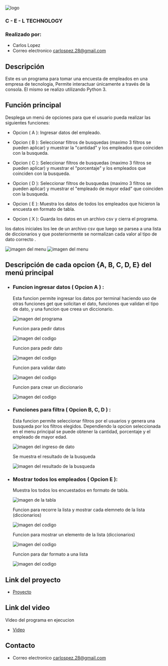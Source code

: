 

![logo](Image_md/logo.png)

### C - E - L    TECHNOLOGY

### Realizado por:
- Carlos Lopez 
- Correo electronico carlospez.28@gmail.com

## Descripción
Este es un programa para tomar una encuesta de empleados en una empresa de tecnologia, Permite interactuar únicamente a través de la consola. El mismo se realizo utilizando Python 3.

## Función principal
Desplega un menú de opciones para que el usuario pueda realizar las siguientes funciones:   
- Opcion  ( A ): Ingresar datos del empleado. 

- Opcion ( B ): Seleccionar filtros de busquedas (maximo 3 filtros se pueden aplicar) y muestrar la "cantidad" y los  empleados que coinciden con la busqueda.  

- Opcion ( C ): Seleccionar filtros de busquedas (maximo 3 filtros se pueden aplicar) y muestrar el "porcentaje" y los  empleados que coinciden con la busqueda.

- Opcion ( D ): Seleccionar filtros de busquedas (maximo 3 filtros se pueden aplicar) y muestrar el "empleado de mayor edad" que coinciden con la busqueda.

- Opcion ( E ): Muestra los datos de todos los empleados que hicieron la encuesta en formato de tabla.

- Opcion ( X ): Guarda los datos en un archivo csv y cierra el programa.
 
los datos iniciales los lee de un archivo csv que luego se parsea a una lista de diccionarios y que posteriormente se normalizan cada valor al tipo de dato correcto .

![imagen del menu](Image_md/img_menu.png)
![imagen del menu](Image_md/funcion_menu_cel.png)


## Descripción de cada opcion {A, B, C, D, E} del menú principal

- ### Funcion ingresar datos ( Opcion A ) : 
    Esta  funcion permite ingresar los datos por terminal haciendo uso de otras funciones get que solicitan el dato, funciones que validan el tipo de dato, y una funcion que creea un diccionario.
    
    ![imagen del programa](Image_md/ingreso_datos.png)

    Funcion para pedir datos

    ![imagen del codigo](Image_md/funcion_ingresar_dato.png)

    Funcion para pedir dato

    ![imagen del codigo](Image_md/funcion_get.png)

    Funcion para validar dato

    ![imagen del codigo](Image_md/validar_dato.png)

    Funcion para crear un diccionario

    ![imagen del codigo](Image_md/funcion_crear_dicc.png)




- ### Funciones para filtra ( Opcion B, C, D ) :
    Esta funcion permite seleccionar filtros por el usuarios y genera una busqueda por los filtros elegidos. Dependiendo la opcion seleccionada en el menu principal se puede obtener la cantidad, porcentaje y el empleado de mayor edad.

    ![imagen del ingreso de dato](Image_md/filtrado_porcentaje.png)

    Se muestra el resultado de la busqueda

    ![imagen del resultado de la busqueda](Image_md/filtradoPorcentaje.png)

- ### Mostrar todos los empleados ( Opcion E ):
    Muestra los todos los encuestados en formato de tabla.

    ![imagen de la tabla](Image_md/mostrar_tabla.png)

    Funcion para recorre la lista y mostrar cada elemneto de la lista (diccionarios)

    ![imagen del codigo](Image_md/mostrar_lista.png)

    Funcion para mostrar un elemento de la lista (diccionarios)

    ![imagen del codigo](Image_md/mostrar_dicc.png)

    Funcion para dar formato a una lista

    ![imagen del codigo](Image_md/funcion_para_formatear.png)


## Link del proyecto
- [Proyecto](https://github.com/carlosgithub1506/C.E.L-TECHNOLOGIES)

## Link del video
Video del programa en ejecucion 
- [Video](https://youtu.be/3YiyrspHqjI)

## Contacto
- Correo electronico carlospez.28@gmail.com
